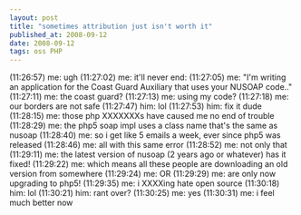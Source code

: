 ```yaml
---
layout: post
title: "sometimes attribution just isn't worth it"
published_at: 2008-09-12
date: 2008-09-12
tags: oss PHP
---
```


(11:26:57) me: ugh
(11:27:02) me: it'll never end:
(11:27:05) me: "I'm writing an application for the Coast Guard Auxiliary that uses your NUSOAP code.."
(11:27:11) me: the coast guard?
(11:27:13) me: using my code?
(11:27:18) me: our borders are not safe
(11:27:47) him: lol
(11:27:53) him: fix it dude
(11:28:15) me: those php XXXXXXXs have caused me no end of trouble
(11:28:29) me: the php5 soap impl uses a class name that's the same as nusoap
(11:28:40) me: so i get like 5 emails a week, ever since php5 was released
(11:28:46) me: all with this same error
(11:28:52) me: not only that
(11:29:11) me: the latest version of nusoap (2 years ago or whatever) has it fixed!
(11:29:22) me: which means all these people are downloading an old version from somewhere
(11:29:24) me: OR
(11:29:29) me: are only now upgrading to php5!
(11:29:35) me: i XXXXing hate open source
(11:30:18) him: lol
(11:30:21) him: rant over?
(11:30:25) me: yes
(11:30:31) me: i feel much better now
